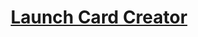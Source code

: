 <div align="center">
<h1><a href="https://zurry.github.io/card-creator/card maker.html" target="_blank" rel="noopener noreferrer">Launch Card Creator</a></h1></div>
